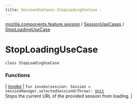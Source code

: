 ```yaml
---
title: SessionUseCases.StopLoadingUseCase - 
---
```


[mozilla.components.feature.session](../../index.html) / [SessionUseCases](../index.html) / [StopLoadingUseCase](./index.html)

# StopLoadingUseCase

`class StopLoadingUseCase`

### Functions

| [invoke](invoke.html) | `fun invoke(session: Session = sessionManager.selectedSessionOrThrow): `[`Unit`](https://kotlinlang.org/api/latest/jvm/stdlib/kotlin/-unit/index.html)<br>Stops the current URL of the provided session from loading. |


